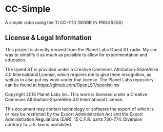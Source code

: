 # CC-Simple
A simple radio using the TI CC-1110 (WORK IN PROGRESS)


License & Legal Information
---------------------------

This project is directly derived from the Planet Labs OpenLST radio. My aim was to simplify it as much as possible to allow for experimentation and education.

The OpenLST is provided under a Creative Commons Attribution-ShareAlike 4.0 International License, which requires me to give them recognition, as well as to also put my work under that license. The Planet Labs repository can be found at https://github.com/OpenLST/openlst-hw



Copyright 2018 Planet Labs Inc. This work is licensed under a
Creative Commons Attribution-ShareAlike 4.0 International License.

This document may contain technology or software the export of which
is or may be restricted by the Export Administration Act and the
Export Administration Regulations (EAR), 15 C.F.R. parts
730-774. Diversion contrary to U.S. law is prohibited.
